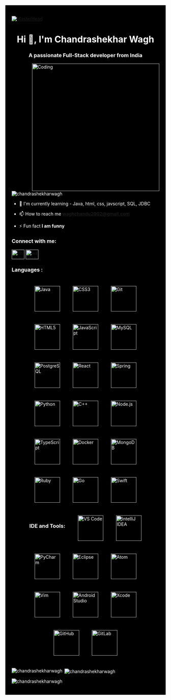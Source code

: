 <div style="background-color: black; color: white; padding: 20px;">

[![MasterHead](https://user-images.githubusercontent.com/90236635/232446433-d5540fa2-fe28-4bb8-b929-cdb51fe61336.gif)](https://Chandrashekharwagh.io)
<h1 align="center">Hi 👋, I'm Chandrashekhar Wagh</h1>
<h3 align="center">A passionate Full-Stack developer from India</h3>

<img align="right" alt="Coding" width="400" src="https://camo.githubusercontent.com/7de37139d0b4c1ce40865e799b446c0e963a3dd8fb68d239707237c40604fa3d/68747470733a2f2f63646e2e6472696262626c652e636f6d2f75736572732f3733303730332f73637265656e73686f74732f363538313234332f6176656e746f2e676966">

<p align="left"> <img src="https://komarev.com/ghpvc/?username=chandrashekharwagh&label=Profile%20views&color=0e75b6&style=flat" alt="chandrashekharwagh" /> </p>

- 🌱 I'm currently learning - Java, html, css, javscript, SQL, JDBC

- 📫 How to reach me **waghchandu2002@gmail.com**

- ⚡ Fun fact **I am funny**

<h3 align="left">Connect with me:</h3>
<p align="left">
 
<a href="https://instagram.com/chandrashekhar_wagh_23" target="blank"><img align="center" src="https://raw.githubusercontent.com/rahuldkjain/github-profile-readme-generator/master/src/images/icons/Social/instagram.svg" alt="chandrashekhar_wagh_23" height="30" width="40" /></a>
 <a href="https://twitter.com/waghchandu2002" target="blank"><img align="center" src="https://raw.githubusercontent.com/rahuldkjain/github-profile-readme-generator/master/src/images/icons/Social/twitter.svg" alt="waghchandu2002" height="30" width="40" /></a>
</p>

<h3 align="left">Languages :</h3>
<p align="left">
<div style="display: flex; flex-wrap: wrap; justify-content: center; gap: 40px; padding: 25px; background-color: #000000; border-radius: 12px;">
  <img src="https://cdn.jsdelivr.net/gh/devicons/devicon/icons/java/java-original.svg" alt="Java" width="80" height="80"/>
  <img src="https://cdn.jsdelivr.net/gh/devicons/devicon/icons/css3/css3-plain-wordmark.svg" alt="CSS3" width="80" height="80"/>
  <img src="https://cdn.jsdelivr.net/gh/devicons/devicon/icons/git/git-original.svg" alt="Git" width="80" height="80"/>
  <img src="https://cdn.jsdelivr.net/gh/devicons/devicon/icons/html5/html5-plain-wordmark.svg" alt="HTML5" width="80" height="80"/>
  <img src="https://cdn.jsdelivr.net/gh/devicons/devicon/icons/javascript/javascript-original.svg" alt="JavaScript" width="80" height="80"/>
  <img src="https://cdn.jsdelivr.net/gh/devicons/devicon/icons/mysql/mysql-original.svg" alt="MySQL" width="80" height="80"/>
  <img src="https://cdn.jsdelivr.net/gh/devicons/devicon/icons/postgresql/postgresql-original.svg" alt="PostgreSQL" width="80" height="80"/>
  <img src="https://cdn.jsdelivr.net/gh/devicons/devicon/icons/react/react-original.svg" alt="React" width="80" height="80"/>
  <img src="https://cdn.jsdelivr.net/gh/devicons/devicon/icons/spring/spring-original.svg" alt="Spring" width="80" height="80"/>
  <img src="https://cdn.jsdelivr.net/gh/devicons/devicon/icons/python/python-original.svg" alt="Python" width="80" height="80"/>
  <img src="https://cdn.jsdelivr.net/gh/devicons/devicon/icons/cplusplus/cplusplus-original.svg" alt="C++" width="80" height="80"/>
  <img src="https://cdn.jsdelivr.net/gh/devicons/devicon/icons/nodejs/nodejs-original.svg" alt="Node.js" width="80" height="80"/>
  <img src="https://cdn.jsdelivr.net/gh/devicons/devicon/icons/typescript/typescript-original.svg" alt="TypeScript" width="80" height="80"/>
  <img src="https://cdn.jsdelivr.net/gh/devicons/devicon/icons/docker/docker-original.svg" alt="Docker" width="80" height="80"/>
  <img src="https://cdn.jsdelivr.net/gh/devicons/devicon/icons/mongodb/mongodb-original.svg" alt="MongoDB" width="80" height="80"/>
  <img src="https://cdn.jsdelivr.net/gh/devicons/devicon/icons/ruby/ruby-original.svg" alt="Ruby" width="80" height="80"/>
  <img src="https://cdn.jsdelivr.net/gh/devicons/devicon/icons/go/go-original.svg" alt="Go" width="80" height="80"/>
  <img src="https://cdn.jsdelivr.net/gh/devicons/devicon/icons/swift/swift-original.svg" alt="Swift" width="80" height="80"/>

  <h3 align="left" style="color: #ffffff;">IDE and Tools:</h3>
  <!-- IDEs and Tools -->
  <img src="https://cdn.jsdelivr.net/gh/devicons/devicon/icons/vscode/vscode-original.svg" alt="VS Code" width="80" height="80"/>
  <img src="https://cdn.jsdelivr.net/gh/devicons/devicon/icons/intellij/intellij-original.svg" alt="IntelliJ IDEA" width="80" height="80"/>
  <img src="https://cdn.jsdelivr.net/gh/devicons/devicon/icons/pycharm/pycharm-original.svg" alt="PyCharm" width="80" height="80"/>
  <img src="https://cdn.jsdelivr.net/gh/devicons/devicon/icons/eclipse/eclipse-original.svg" alt="Eclipse" width="80" height="80"/>
  <img src="https://cdn.jsdelivr.net/gh/devicons/devicon/icons/atom/atom-original.svg" alt="Atom" width="80" height="80"/>
  <img src="https://cdn.jsdelivr.net/gh/devicons/devicon/icons/vim/vim-original.svg" alt="Vim" width="80" height="80"/>
  <img src="https://cdn.jsdelivr.net/gh/devicons/devicon/icons/androidstudio/androidstudio-original.svg" alt="Android Studio" width="80" height="80"/>
  <img src="https://cdn.jsdelivr.net/gh/devicons/devicon/icons/xcode/xcode-original.svg" alt="Xcode" width="80" height="80"/>
  <img src="https://cdn.jsdelivr.net/gh/devicons/devicon/icons/github/github-original.svg" alt="GitHub" width="80" height="80"/>
  <img src="https://cdn.jsdelivr.net/gh/devicons/devicon/icons/gitlab/gitlab-original.svg" alt="GitLab" width="80" height="80"/>
</div> </p>
<p>
 <img align="left" src="https://github-readme-stats.vercel.app/api/top-langs?username=chandrashekharwagh&show_icons=true&locale=en&layout=compact&theme=dark" alt="chandrashekharwagh" /></p>

<p>
 &nbsp;<img align="center" src="https://github-readme-stats.vercel.app/api?username=chandrashekharwagh&show_icons=true&locale=en&theme=dark" alt="chandrashekharwagh" />
</p>

<p><img align="center" src="https://github-readme-streak-stats.herokuapp.com/?user=chandrashekharwagh&theme=dark" alt="chandrashekharwagh" />
</p>

</div>
